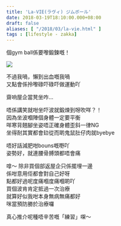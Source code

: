 ```yaml
---
title: 'La-VIE(ラヴィ) ジムボール'
date: 2018-03-19T18:10:00.000+08:00
draft: false
aliases: [ "/2018/03/la-vie.html" ]
tags : [lifestyle - zakka]
---
```


個gym ball係要嚟鍛鍊嘅！  

[![](https://c1.staticflickr.com/1/813/26006662677_fecbc8222f_z.jpg)](https://c1.staticflickr.com/1/813/26006662677_fecbc8222f_z.jpg)

不過我喎，懶到出血嘅我喎  
又點會係拎嚟碌吓碌吓做運動吖  
  
齋响屋企當凳坐咋...  
  
唔係講笑就咁坐吓波就鍛煉到呀吹咩？！  
因為坐波嗰陣個身體一定要平衡  
咩寒背翹腳坐姿唔正確身體歪斜一律NG  
坐得耐其實都會攰從而啲鬼鼠肚仔肉就byebye  
  
唔好話減肥咁bouns嘅嘢吖  
姿勢好，就連腰骨膊頭都唔會痛  
  
嗱～ 除非買個部返屋企只係擺埋一邊  
係咁意用佢都會對自己好呀  
點都好過呢度痛嗰度痛嗰啲吖  
買個波肯肯定抵過一次治療  
就算好似我咁本身無病無痛都好  
咪當預防勝於治療囉  
  
真心推介呢種唔辛苦嘅「練習」㗎～